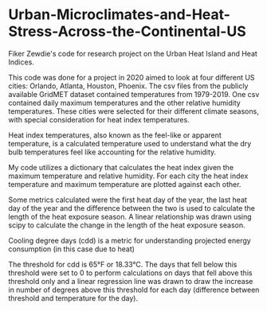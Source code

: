 # Urban-Microclimates-and-Heat-Stress-Across-the-Continental-US
Fiker Zewdie's code for research project on the Urban Heat Island and Heat Indices.

This code was done for a project in 2020 aimed to look at four different US cities: Orlando, Atlanta, Houston, Phoenix. The csv files from the publicly available GridMET dataset contained temperatures from 1979-2019. One csv contained daily maximum temperatures and the other relative humidity temperatures. These cities were selected for their different climate seasons, with special consideration for heat index temperatures.

Heat index temperatures, also known as the feel-like or apparent temperature, is a calculated temperature used to understand what the dry bulb temperatures feel like accounting for the relative humidity. 

My code utilizes a dictionary that calculates the heat index given the maximum temperature and relative humidity. For each city the heat index temperature and maximum temperature are plotted against each other.

Some metrics calculated were the first heat day of the year, the last heat day of the year and the difference between the two is used to calculate the length of the heat exposure season. A linear relationship was drawn using scipy to calculate the change in the length of the heat exposure season.

Cooling degree days (cdd) is a metric for understanding projected energy consumption (in this case due to heat)

The threshold for cdd is 65°F or 18.33°C. The days that fell below this threshold were set to 0 to perform calculations on days that fell above this threshold only and a linear regression line was drawn to draw the increase in number of degrees above this threshold for each day (difference between threshold and temperature for the day).
